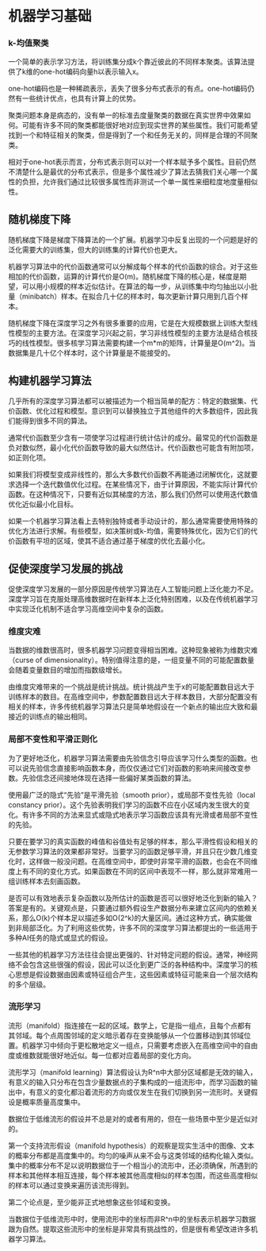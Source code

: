 # 机器学习基础

### k-均值聚类
一个简单的表示学习方法，将训练集分成k个靠近彼此的不同样本聚类。该算法提供了k维的one-hot编码向量h以表示输入x。

one-hot编码也是一种稀疏表示，丢失了很多分布式表示的有点。one-hot编码仍然有一些统计优点，也具有计算上的优势。

聚类问题本身是病态的，没有单一的标准去度量聚类的数据在真实世界中效果如何。可能有许多不同的聚类都能很好地对应到现实世界的某些属性。我们可能希望找到一个和特征相关的聚类，但是得到了一个和任务无关的，同样是合理的不同聚类。

相对于one-hot表示而言，分布式表示则可以对一个样本赋予多个属性。目前仍然不清楚什么是最优的分布式表示，但是多个属性减少了算法去猜我们关心哪一个属性的负担，允许我们通过比较很多属性而非测试一个单一属性来细粒度地度量相似性。

## 随机梯度下降
随机梯度下降是梯度下降算法的一个扩展。机器学习中反复出现的一个问题是好的泛化需要大的训练集，但大的训练集的计算代价也更大。

机器学习算法中的代价函数通常可以分解成每个样本的代价函数的综合。对于这些相加的代价函数，运算的计算代价是O(m)。随机梯度下降的核心是，梯度是期望，可以用小规模的样本近似估计。在算法的每一步，从训练集中均匀抽出以小批量（minibatch）样本。在拟合几十亿的样本时，每次更新计算只用到几百个样本。

随机梯度下降在深度学习之外有很多重要的应用，它是在大规模数据上训练大型线性模型的主要方法。在深度学习兴起之前，学习非线性模型的主要方法是结合核技巧的线性模型。很多核学习算法需要构建一个m*m的矩阵，计算量是O(m^2)。当数据集是几十亿个样本时，这个计算量是不能接受的。

## 构建机器学习算法
几乎所有的深度学习算法都可以被描述为一个相当简单的配方：特定的数据集、代价函数、优化过程和模型。意识到可以替换独立于其他组件的大多数组件，因此我们能得到很多不同的算法。

通常代价函数至少含有一项使学习过程进行统计估计的成分。最常见的代价函数是负对数似然，最小化代价函数导致的最大似然估计。代价函数也可能含有附加项，如正则化项。

如果我们将模型变成非线性的，那么大多数代价函数不再能通过闭解优化，这就要求选择一个迭代数值优化过程。在某些情况下，由于计算原因，不能实际计算代价函数。在这种情况下，只要有近似其梯度的方法，那么我们仍然可以使用迭代数值优化近似最小化目标。

如果一个机器学习算法看上去特别独特或者手动设计的，那么通常需要使用特殊的优化方法进行求解。有些模型，如决策树或k-均值，需要特殊优化，因为它们的代价函数有平坦的区域，使其不适合通过基于梯度的优化去最小化。

## 促使深度学习发展的挑战
促使深度学习发展的一部分原因是传统学习算法在人工智能问题上泛化能力不足。深度学习旨在克服处理高维数据时在新样本上泛化特别困难，以及在传统机器学习中实现泛化机制不适合学习高维空间中复杂的函数。

### 维度灾难
当数据的维数很高时，很多机器学习问题变得相当困难。这种现象被称为维数灾难（curse of dimensionality）。特别值得注意的是，一组变量不同的可能配置数量会随着变量数目的增加而指数级增长。

由维度灾难带来的一个挑战是统计挑战。统计挑战产生于x的可能配置数目远大于训练样本的数目。在高维空间中，参数配置数目远大于样本数目，大部分配置没有相关的样本，许多传统机器学习算法只是简单地假设在一个新点的输出应大致和最接近的训练点的输出相同。

### 局部不变性和平滑正则化
为了更好地泛化，机器学习算法需要由先验信念引导应该学习什么类型的函数。也可以说先验信念直接影响函数本身，而仅仅通过它们对函数的影响来间接改变参数。先验信念还间接地体现在选择一些偏好某类函数的算法。

使用最广泛的隐式“先验”是平滑先验（smooth prior），或局部不变性先验（local constancy prior）。这个先验表明我们学习的函数不应在小区域内发生很大的变化。有许多不同的方法来显式或隐式地表示学习函数应该具有光滑或者局部不变性的先验。

只要在要学习的真实函数的峰值和谷值处有足够的样本，那么平滑性假设和相关的无参数学习算法的效果都非常好。当要学习的函数足够平滑，并且只在少数几维变化时，这样做一般没问题。在高维空间中，即使时非常平滑的函数，也会在不同维度上有不同的变化方式。如果函数在不同的区间中表现不一样，那么就非常难用一组训练样本去刻画函数。

是否可以有效地表示复杂函数以及所估计的函数是否可以很好地泛化到新的输入？答案是有的。关键观点是，只要通过额外假设生产数据分布来建立区间内的依赖关系，那么O(k)个样本足以描述多如O(2^k)的大量区间。通过这种方式，确实能做到非局部泛化。为了利用这些优势，许多不同的深度学习算法都提出的一些适用于多种AI任务的隐式或显式的假设。

一些其他的机器学习方法往往会提出更强的、针对特定问题的假设。通常，神经网络不会包含这些很强的假设，因此可以泛化到更广泛的各种结构中。深度学习的核心思想是假设数据由因素或特征组合产生，这些因素或特征可能来自一个层次结构的多个层级。

### 流形学习
流形（manifold）指连接在一起的区域。数学上，它是指一组点，且每个点都有其邻域。每个点周围邻域的定义暗示着存在变换能够从一个位置移动到其邻域位置。机器学习中倾向于更松散地定义一组点，只需要考虑嵌入在高维空间中的自由度或维数就能很好地近似。每一位都对应着局部的变化方向。

流形学习（manifold learning）算法假设认为R^n中大部分区域都是无效的输入，有意义的输入只分布在包含少量数据点的子集构成的一组流形中，而学习函数的输出中，有意义的变化都沿着流形的方向或仅发生在我们切换到另一流形时。关键假设是概率质量高度集中。

数据位于低维流形的假设并不总是对的或者有用的，但在一些场景中至少是近似对的。

第一个支持流形假设（manifold hypothesis）的观察是现实生活中的图像、文本的概率分布都是高度集中的。均匀的噪声从来不会与这类邻域的结构化输入类似。集中的概率分布不足以说明数据位于一个相当小的流形中，还必须确保，所遇到的样本和其他样本相互连接，每个样本被其他高度相似的样本包围，而这些高度相似的样本可以通过变换来遍历该流形得到。

第二个论点是，至少能非正式地想象这些邻域和变换。

当数据位于低维流形中时，使用流形中的坐标而非R^n中的坐标表示机器学习数据跟为自然。提取这些流形中的坐标是非常具有挑战性的，但是很有希望改进许多机器学习算法。
